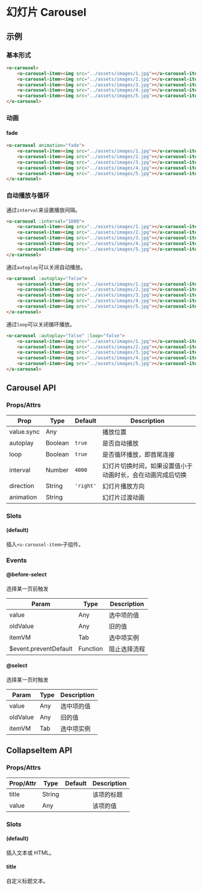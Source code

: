 # 幻灯片 Carousel

## 示例
### 基本形式

``` html
<u-carousel>
    <u-carousel-item><img src="../assets/images/1.jpg"></u-carousel-item>
    <u-carousel-item><img src="../assets/images/2.jpg"></u-carousel-item>
    <u-carousel-item><img src="../assets/images/3.jpg"></u-carousel-item>
    <u-carousel-item><img src="../assets/images/4.jpg"></u-carousel-item>
    <u-carousel-item><img src="../assets/images/5.jpg"></u-carousel-item>
</u-carousel>
```

### 动画
#### fade
``` html
<u-carousel animation="fade">
    <u-carousel-item><img src="../assets/images/1.jpg"></u-carousel-item>
    <u-carousel-item><img src="../assets/images/2.jpg"></u-carousel-item>
    <u-carousel-item><img src="../assets/images/3.jpg"></u-carousel-item>
    <u-carousel-item><img src="../assets/images/4.jpg"></u-carousel-item>
    <u-carousel-item><img src="../assets/images/5.jpg"></u-carousel-item>
</u-carousel>
```

### 自动播放与循环

通过`interval`来设置播放间隔。

``` html
<u-carousel :interval="1000">
    <u-carousel-item><img src="../assets/images/1.jpg"></u-carousel-item>
    <u-carousel-item><img src="../assets/images/2.jpg"></u-carousel-item>
    <u-carousel-item><img src="../assets/images/3.jpg"></u-carousel-item>
    <u-carousel-item><img src="../assets/images/4.jpg"></u-carousel-item>
    <u-carousel-item><img src="../assets/images/5.jpg"></u-carousel-item>
</u-carousel>
```

通过`autoplay`可以关闭自动播放。

``` html
<u-carousel :autoplay="false">
    <u-carousel-item><img src="../assets/images/1.jpg"></u-carousel-item>
    <u-carousel-item><img src="../assets/images/2.jpg"></u-carousel-item>
    <u-carousel-item><img src="../assets/images/3.jpg"></u-carousel-item>
    <u-carousel-item><img src="../assets/images/4.jpg"></u-carousel-item>
    <u-carousel-item><img src="../assets/images/5.jpg"></u-carousel-item>
</u-carousel>
```

通过`loop`可以关闭循环播放。

``` html
<u-carousel :autoplay="false" :loop="false">
    <u-carousel-item><img src="../assets/images/1.jpg"></u-carousel-item>
    <u-carousel-item><img src="../assets/images/2.jpg"></u-carousel-item>
    <u-carousel-item><img src="../assets/images/3.jpg"></u-carousel-item>
    <u-carousel-item><img src="../assets/images/4.jpg"></u-carousel-item>
    <u-carousel-item><img src="../assets/images/5.jpg"></u-carousel-item>
</u-carousel>
```

## Carousel API
### Props/Attrs

| Prop | Type | Default | Description |
| --------- | ---- | ------- | ----------- |
| value.sync | Any |  | 播放位置 |
| autoplay | Boolean | `true` | 是否自动播放 |
| loop | Boolean | `true` | 是否循环播放，即首尾连接 |
| interval | Number | `4000` | 幻灯片切换时间，如果设置值小于动画时长，会在动画完成后切换 |
| direction | String | `'right'` | 幻灯片播放方向 |
| animation | String | | 幻灯片过渡动画 |

<!-- | router | Boolean | `false` | 是否根据vue-router来控制选择播放至哪个位置 | -->

### Slots

#### (default)

插入`<u-carousel-item>`子组件。

### Events

#### @before-select

选择某一页前触发

| Param | Type | Description |
| ----- | ---- | ----------- |
| value | Any | 选中项的值 |
| oldValue | Any | 旧的值 |
| itemVM | Tab | 选中项实例 |
| $event.preventDefault | Function | 阻止选择流程 |

#### @select

选择某一页时触发

| Param | Type | Description |
| ----- | ---- | ----------- |
| value | Any | 选中项的值 |
| oldValue | Any | 旧的值 |
| itemVM | Tab | 选中项实例 |

## CollapseItem API

### Props/Attrs

| Prop/Attr | Type | Default | Description |
| --------- | ---- | ------- | ----------- |
| title | String | | 该项的标题 |
| value | Any | | 该项的值 |

### Slots

#### (default)

插入文本或 HTML。

#### title

自定义标题文本。
